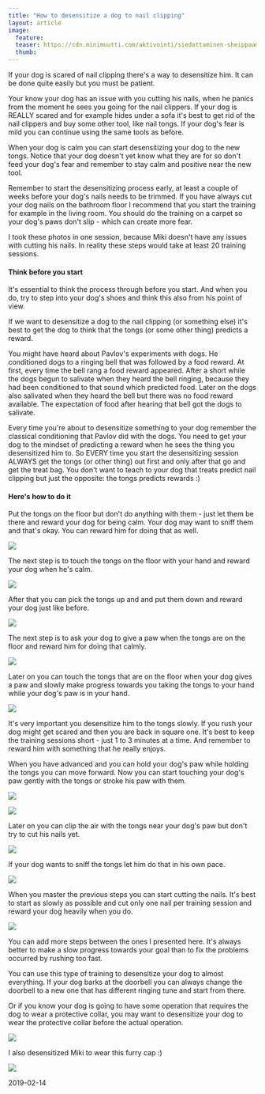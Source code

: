 ```yaml
---
title: "How to desensitize a dog to nail clipping"
layout: article
image:
  feature:
  teaser: https://cdn.minimuutti.com/aktivointi/siedattaminen-sheippaamalla/DS55752_-245px.jpg
  thumb:
---
```


If your dog is scared of nail clipping there's a way to desensitize him. It can be done quite easily but you must be patient.

Your know your dog has an issue with you cutting his nails, when he panics from the moment he sees you going for the nail clippers. If your dog is REALLY scared and for example hides under a sofa it's best to get rid of the nail clippers and buy some other tool, like nail tongs. If your dog's fear is mild you can continue using the same tools as before.

When your dog is calm you can start desensitizing your dog to the new tongs. Notice that your dog doesn't yet know what they are for so don't feed your dog's fear and remember to stay calm and positive near the new tool.

Remember to start the desensitizing process early, at least a couple of weeks before your dog's nails needs to be trimmed. If you have always cut your dog nails on the bathroom floor I recommend that you start the training for example in the living room. You should do the training on a carpet so your dog's paws don't slip - which can create more fear.

I took these photos in one session, because Miki doesn't have any issues with cutting his nails. In reality these steps would take at least 20 training sessions.

#### Think before you start

It's essential to think the process through before you start. And when you do, try to step into your dog's shoes and think this also from his point of view.

If we want to desensitize a dog to the nail clipping (or something else) it's best to get the dog to think that the tongs (or some other thing) predicts a reward.

You might have heard about Pavlov's experiments with dogs. He conditioned dogs to a ringing bell that was followed by a food reward. At first, every time the bell rang a food reward appeared. After a short while the dogs begun to salivate when they heard the bell ringing, because they had been conditioned to that sound which predicted food. Later on the dogs also salivated when they heard the bell but there was no food reward available. The expectation of food after hearing that bell got the dogs to salivate.

Every time you're about to desensitize something to your dog remember the classical conditioning that Pavlov did with the dogs. You need to get your dog to the mindset of predicting a reward when he sees the thing you desensitized him to. So EVERY time you start the desensitizing session ALWAYS get the tongs (or other thing) out first and only after that go and get the treat bag. You don't want to teach to your dog that treats predict nail clipping but just the opposite: the tongs predicts rewards :)

#### Here's how to do it

Put the tongs on the floor but don't do anything with them - just let them be there and reward your dog for being calm. Your dog may want to sniff them and that's okay. You can reward him for doing that as well.

![](https://cdn.minimuutti.com/aktivointi/siedattaminen-sheippaamalla/DS55361-800px.jpg)

The next step is to touch the tongs on the floor with your hand and reward your dog when he's calm.

![](https://cdn.minimuutti.com/aktivointi/siedattaminen-sheippaamalla/DS55368-800px.jpg)

After that you can pick the tongs up and and put them down and reward your dog just like before.

![](https://cdn.minimuutti.com/aktivointi/siedattaminen-sheippaamalla/DS55467-800px.jpg)

The next step is to ask your dog to give a paw when the tongs are on the floor and reward him for doing that calmly.

![](https://cdn.minimuutti.com/aktivointi/siedattaminen-sheippaamalla/DS55485-800px.jpg)

Later on you can touch the tongs that are on the floor when your dog gives a paw and slowly make progress towards you taking the tongs to your hand while your dog's paw is in your hand.

![](https://cdn.minimuutti.com/aktivointi/siedattaminen-sheippaamalla/DS55613-800px.jpg)

It's very important you desensitize him to the tongs slowly. If you rush your dog might get scared and then you are back in square one. It's best to keep the training sessions short - just 1 to 3 minutes at a time. And remember to reward him with something that he really enjoys.

When you have advanced and you can hold your dog's paw while holding the tongs you can move forward. Now you can start touching your dog's paw gently with the tongs or stroke his paw with them.

![](https://cdn.minimuutti.com/aktivointi/siedattaminen-sheippaamalla/DS55706-800px.jpg)

![](https://cdn.minimuutti.com/aktivointi/siedattaminen-sheippaamalla/DS55829-800px.jpg)

Later on you can clip the air with the tongs near your dog's paw but don't try to cut his nails yet.

![](https://cdn.minimuutti.com/aktivointi/siedattaminen-sheippaamalla/DS55712-800px.jpg)

If your dog wants to sniff the tongs let him do that in his own pace.

![](https://cdn.minimuutti.com/aktivointi/siedattaminen-sheippaamalla/DS55732-800px.jpg)

When you master the previous steps you can start cutting the nails. It's best to start as slowly as possible and cut only one nail per training session and reward your dog heavily when you do.

![](https://cdn.minimuutti.com/aktivointi/siedattaminen-sheippaamalla/DS55752-800px.jpg)

You can add more steps between the ones I presented here. It's always better to make a slow progress towards your goal than to fix the problems occurred by rushing too fast.

You can use this type of training to desensitize your dog to almost everything. If your dog barks at the doorbell you can always change the doorbell to a new one that has different ringing tune and start from there.

Or if you know your dog is going to have some operation that requires the dog to wear a protective collar, you may want to desensitize your dog to wear the protective collar before the actual operation.

![](https://cdn.minimuutti.com/aktivointi/siedattaminen-sheippaamalla/DSC58327-800px.jpg)

I also desensitized Miki to wear this furry cap :)

![](https://cdn.minimuutti.com/aktivointi/siedattaminen-sheippaamalla/IMG29753-800px.jpg)

2019-02-14